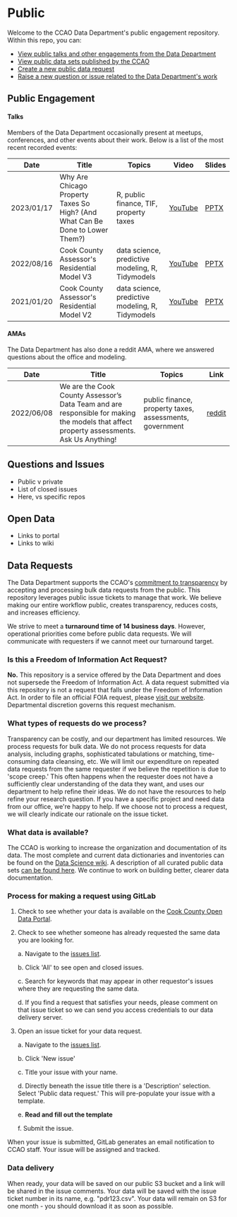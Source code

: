 # Public

Welcome to the CCAO Data Department's public engagement repository. Within this repo, you can:

- [View public talks and other engagements from the Data Department](#public-engagement)
- [View public data sets published by the CCAO](#open-data)
- [Create a new public data request](#data-requests)
- [Raise a new question or issue related to the Data Department's work](#questions-and-issues)

## Public Engagement

#### Talks

Members of the Data Department occasionally present at meetups, conferences, and other events about their work. Below is a list of the most recent recorded events:

| Date       | Title                                                                         | Topics                                                      | Video                                   | Slides                                                                                               |
|------------|-------------------------------------------------------------------------------|-------------------------------------------------------------|-----------------------------------------|------------------------------------------------------------------------------------------------------|
| 2023/01/17 | Why Are Chicago Property Taxes So High? (And What Can Be Done to Lower Them?) | R, public finance, TIF, property taxes                      | [YouTube](https://youtu.be/0F-iqRj4yR0) | [PPTX](https://github.com/ccao-data/public/raw/main/presentations/2023-01-17_Chi-Hack-Night.pptx)    |
| 2022/08/16 | Cook County Assessor's Residential Model V3                                   | data science, predictive modeling, R, Tidymodels            | [YouTube](https://youtu.be/h0pwAr-WYxI) | [PPTX](https://github.com/ccao-data/public/raw/main/presentations/2022-08-16_Chi-Hack-Night.pptx)    |
| 2021/01/20 | Cook County Assessor's Residential Model V2                                   | data science, predictive modeling, R, Tidymodels            | [YouTube](https://youtu.be/6rd-xYJb27Q) | [PPTX](https://github.com/ccao-data/public/raw/main/presentations/2021-01-20_Chi-Hack-Night.pptx)    |

#### AMAs

The Data Department has also done a reddit AMA, where we answered questions about the office and modeling.

| Date       | Title                                                                                                                                    | Topics                                                      | Link                                                                                                       |
|------------|------------------------------------------------------------------------------------------------------------------------------------------|-------------------------------------------------------------|------------------------------------------------------------------------------------------------------------|
| 2022/06/08 | We are the Cook County Assessor’s Data Team and are responsible for making the models that affect property assessments. Ask Us Anything! | public finance, property taxes, assessments, government     | [reddit](https://old.reddit.com/r/chicago/comments/v7rvqm/we_are_the_cook_county_assessors_data_team_and/) |

## Questions and Issues

- Public v private
- List of closed issues
- Here, vs specific repos

## Open Data

- Links to portal
- Links to wiki

## Data Requests

The Data Department supports the CCAO's [commitment to transparency](https://gitlab.com/groups/ccao-data-science---modeling/-/wikis/Handbook/Mission%20Vision%20Values#transparency) by accepting and processing bulk data requests from the public. This repository leverages public issue tickets to manage that work. We believe making our entire workflow public, creates transparency, reduces costs, and increases efficiency.

We strive to meet a **turnaround time of 14 business days**. However, operational priorities come before public data requests. We will communicate with requesters if we cannot meet our turnaround target.

### Is this a Freedom of Information Act Request?

**No.** This repository is a service offered by the Data Department and does not supersede the Freedom of Information Act. A data request submitted via this repository is not a request that falls under the Freedom of Information Act. In order to file an official FOIA request, please [visit our website](https://www.cookcountyassessor.com/foia-freedom-information). Departmental discretion governs this request mechanism.

### What types of requests do we process?

Transparency can be costly, and our department has limited resources. We process requests for bulk data. We do not process requests for data analysis, including graphs, sophisticated tabulations or matching, time-consuming data cleansing, etc. We will limit our expenditure on repeated data requests from the same requester if we believe the repetition is due to 'scope creep.' This often happens when the requester does not have a sufficiently clear understanding of the data they want, and uses our department to help refine their ideas. We do not have the resources to help refine your research question. If you have a specific project and need data from our office, we're happy to help. If we choose not to process a request, we will clearly indicate our rationale on the issue ticket.

### What data is available?

The CCAO is working to increase the organization and documentation of its data. The most complete and current data dictionaries and inventories can be found on the [Data Science wiki](https://gitlab.com/groups/ccao-data-science---modeling/-/wikis/Data/Data-Catalog.xlsx). A description of all curated public data sets [can be found here](https://gitlab.com/groups/ccao-data-science---modeling/-/wikis/SOPs/Open%20Data). We continue to work on building better, clearer data documentation.

### Process for making a request using GitLab

1. Check to see whether your data is available on the [Cook County Open Data Portal](https://datacatalog.cookcountyil.gov/browse?tags=cook%20county%20assessor).
2. Check to see whether someone has already requested the same data you are looking for.

    a. Navigate to the [issues list](https://gitlab.com/ccao-data-science---modeling/reports/public-data-requests/-/issues).

    b. Click 'All' to see open and closed issues.

    c. Search for keywords that may appear in other requestor's issues where they are requesting the same data.

    d. If you find a request that satisfies your needs, please comment on that issue ticket so we can send you access credentials to our data delivery server.

3. Open an issue ticket for your data request.

    a. Navigate to the [issues list](https://gitlab.com/ccao-data-science---modeling/reports/public-data-requests/-/issues).

    b. Click 'New issue'

    c. Title your issue with your name.

    d. Directly beneath the issue title there is a 'Description' selection. Select 'Public data request.' This will pre-populate your issue with a template.

    e. **Read and fill out the template**

    f. Submit the issue.

When your issue is submitted, GitLab generates an email notification to CCAO staff. Your issue will be assigned and tracked.

### Data delivery

When ready, your data will be saved on our public S3 bucket and a link will be shared in the issue comments. Your data will be saved with the issue ticket number in its name, e.g. "pdr123.csv". Your data will remain on S3 for one month - you should download it as soon as possible.
